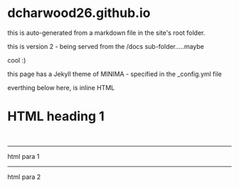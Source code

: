 # dcharwood26.github.io

this is auto-generated from a markdown file in the site's root folder.

this is version 2 - being served from the /docs sub-folder.....maybe

cool :)

this page has a Jekyll theme of MINIMA - specified in the _config.yml file

everthing below here, is inline HTML
<br>
<h1>HTML heading 1</h1>
<br>
<hr>
<p>html para 1</p>
<hr>
<p>html para 2</p>
